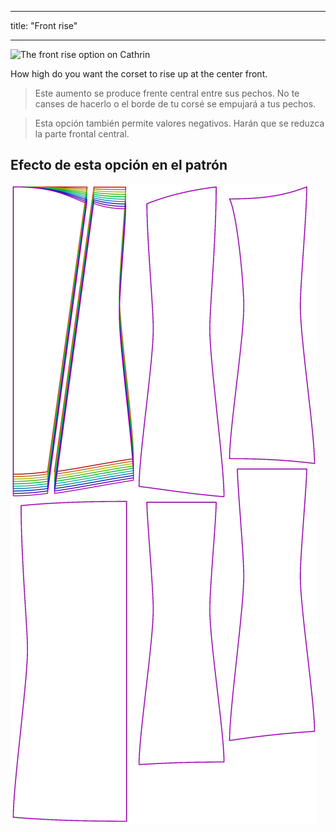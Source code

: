 - - -
title: "Front rise"
- - -

![The front rise option on Cathrin](./frontrise.svg)

How high do you want the corset to rise up at the center front.

> Este aumento se produce frente central entre sus pechos. No te canses de hacerlo o el borde de tu corsé se empujará a tus pechos.

> Esta opción también permite valores negativos. Harán que se reduzca la parte frontal central.

## Efecto de esta opción en el patrón

![This image shows the effect of this option by superimposing several variants that have a different value for this option](cathrin_frontrise_sample.svg "Effect of this option on the pattern")
